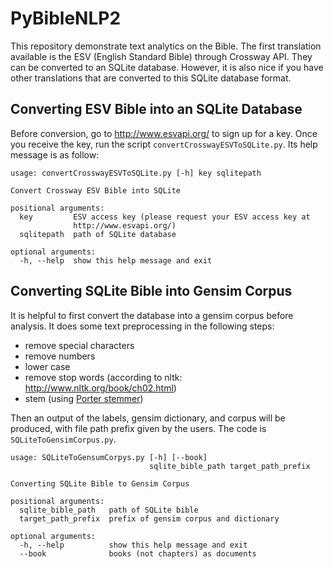 # PyBibleNLP2
This repository demonstrate text analytics on the Bible. The first
translation available is the ESV (English Standard Bible) through
Crossway API. They can be converted to an SQLite database. However,
it is also nice if you have other translations that are converted
to this SQLite database format.

## Converting ESV Bible into an SQLite Database
Before conversion, go to <http://www.esvapi.org/> to sign up for a key.
Once you receive the key, run the script `convertCrosswayESVToSQLite.py`. 
Its help message is as follow:

```
usage: convertCrosswayESVToSQLite.py [-h] key sqlitepath

Convert Crossway ESV Bible into SQLite

positional arguments:
  key         ESV access key (please request your ESV access key at
              http://www.esvapi.org/)
  sqlitepath  path of SQLite database

optional arguments:
  -h, --help  show this help message and exit
```

## Converting SQLite Bible into Gensim Corpus
It is helpful to first convert the database into a gensim corpus before
analysis. It does some text preprocessing in the following steps:
* remove special characters
* remove numbers
* lower case
* remove stop words (according to nltk: <http://www.nltk.org/book/ch02.html>)
* stem (using [Porter stemmer](https://tartarus.org/martin/PorterStemmer/))

Then an output of the labels, gensim dictionary, and corpus will be
produced, with file path prefix given by the users. The code is 
`SQLiteToGensimCorpus.py`.
 
```
usage: SQLiteToGensumCorpys.py [-h] [--book]
                               sqlite_bible_path target_path_prefix

Converting SQLite Bible to Gensim Corpus

positional arguments:
  sqlite_bible_path   path of SQLite bible
  target_path_prefix  prefix of gensim corpus and dictionary

optional arguments:
  -h, --help          show this help message and exit
  --book              books (not chapters) as documents
```
